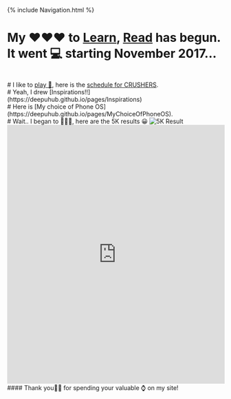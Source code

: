 {% include Navigation.html %}
<br>
# My ❤❤❤ to <a href="https://deepuhub.github.io/learning-list/" target="_blank">Learn</a>, <a href="https://deepuhub.github.io/reading-list/" target="_blank">Read</a> has begun. It went 💻 starting November 2017... 
<br>
# I like to <a href="https://cricclubs.com/IndiaHouseHoustonPremierLeague/viewPlayer.do?playerId=648419&clubId=3935" target="_blank">play 🏏</a>, here is the <a href="https://cricclubs.com/IndiaHouseHoustonPremierLeague/teamSchedule.do?teamId=30&clubId=3935" target="_blank">schedule for CRUSHERS</a>.
<br>
# Yeah, I drew [Inspirations!!](https://deepuhub.github.io/pages/Inspirations)
<br>
# Here is [My choice of Phone OS](https://deepuhub.github.io/pages/MyChoiceOfPhoneOS).
<br>
# Wait.. I began to 🏃🏽‍♂, here are the 5K results 😀 
 <img src="https://deepuhub.github.io/images/5KResult.png" alt="5K Result"> 
<iframe width="100%" height="600" frameborder="0" style="border: 1px solid #ddd;" src="https://runsignup.com/Race/Results/33280/IndividualResult/NCkT?#U29020587"></iframe>
<br>
#### Thank you🙏🏽 for spending your valuable ⌚ on my site!
